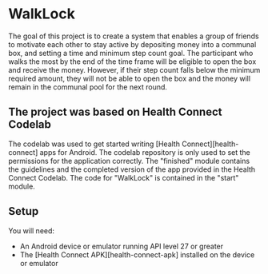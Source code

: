 # WalkLock

The goal of this project is to create a system that enables a group of friends to motivate each other to stay active by depositing money into a communal box, and setting a time and minimum step count goal. The participant who walks the most by the end of the time frame will be eligible to open the box and receive the money. However, if their step count falls below the minimum required amount, they will not be able to open the box and the money will remain in the communal pool for the next round.

## The project was based on Health Connect Codelab

The codelab was used to get started writing [Health Connect][health-connect] apps for Android. The codelab repository is only used to set the permissions for the application correctly. The "finished" module contains the guidelines and the completed version of the app provided in the Health Connect Codelab. The code for "WalkLock" is contained in the "start" module. 

## Setup

You will need:

*   An Android device or emulator running API level 27 or greater
*   The [Health Connect APK][health-connect-apk] installed on the device or emulator
